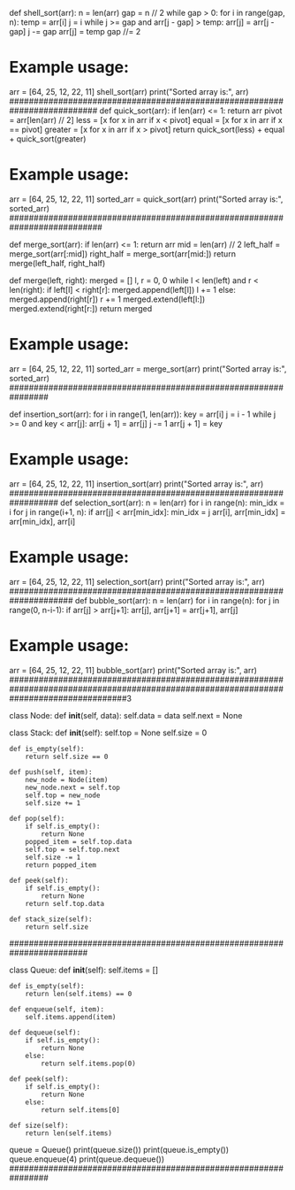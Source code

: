 def shell_sort(arr):
    n = len(arr)
    gap = n // 2
    while gap > 0:
        for i in range(gap, n):
            temp = arr[i]
            j = i
            while j >= gap and arr[j - gap] > temp:
                arr[j] = arr[j - gap]
                j -= gap
            arr[j] = temp
        gap //= 2

# Example usage:
arr = [64, 25, 12, 22, 11]
shell_sort(arr)
print("Sorted array is:", arr)
##########################################################################
def quick_sort(arr):
    if len(arr) <= 1:
        return arr
    pivot = arr[len(arr) // 2]
    less = [x for x in arr if x < pivot]
    equal = [x for x in arr if x == pivot]
    greater = [x for x in arr if x > pivot]
    return quick_sort(less) + equal + quick_sort(greater)

# Example usage:
arr = [64, 25, 12, 22, 11]
sorted_arr = quick_sort(arr)
print("Sorted array is:", sorted_arr)
###########################################################################

def merge_sort(arr):
    if len(arr) <= 1:
        return arr
    mid = len(arr) // 2
    left_half = merge_sort(arr[:mid])
    right_half = merge_sort(arr[mid:])
    return merge(left_half, right_half)

def merge(left, right):
    merged = []
    l, r = 0, 0
    while l < len(left) and r < len(right):
        if left[l] < right[r]:
            merged.append(left[l])
            l += 1
        else:
            merged.append(right[r])
            r += 1
    merged.extend(left[l:])
    merged.extend(right[r:])
    return merged

# Example usage:
arr = [64, 25, 12, 22, 11]
sorted_arr = merge_sort(arr)
print("Sorted array is:", sorted_arr)
################################################################

def insertion_sort(arr):
    for i in range(1, len(arr)):
        key = arr[i]
        j = i - 1
        while j >= 0 and key < arr[j]:
            arr[j + 1] = arr[j]
            j -= 1
        arr[j + 1] = key

# Example usage:
arr = [64, 25, 12, 22, 11]
insertion_sort(arr)
print("Sorted array is:", arr)
##################################################################
def selection_sort(arr):
    n = len(arr)
    for i in range(n):
        min_idx = i
        for j in range(i+1, n):
            if arr[j] < arr[min_idx]:
                min_idx = j
        arr[i], arr[min_idx] = arr[min_idx], arr[i]

# Example usage:
arr = [64, 25, 12, 22, 11]
selection_sort(arr)
print("Sorted array is:", arr)
#####################################################################
def bubble_sort(arr):
    n = len(arr)
    for i in range(n):
        for j in range(0, n-i-1):
            if arr[j] > arr[j+1]:
                arr[j], arr[j+1] = arr[j+1], arr[j]

# Example usage:
arr = [64, 25, 12, 22, 11]
bubble_sort(arr)
print("Sorted array is:", arr)
########################################################################################################################################3

class Node:
    def __init__(self, data):
        self.data = data
        self.next = None

class Stack:
    def __init__(self):
        self.top = None
        self.size = 0

    def is_empty(self):
        return self.size == 0

    def push(self, item):
        new_node = Node(item)
        new_node.next = self.top
        self.top = new_node
        self.size += 1

    def pop(self):
        if self.is_empty():
            return None
        popped_item = self.top.data
        self.top = self.top.next
        self.size -= 1
        return popped_item

    def peek(self):
        if self.is_empty():
            return None
        return self.top.data

    def stack_size(self):
        return self.size
########################################################################

class Queue:
    def __init__(self):
        self.items = []

    def is_empty(self):
        return len(self.items) == 0

    def enqueue(self, item):
        self.items.append(item)

    def dequeue(self):
        if self.is_empty():
            return None
        else:
            return self.items.pop(0)

    def peek(self):
        if self.is_empty():
            return None
        else:
            return self.items[0]

    def size(self):
        return len(self.items)

queue = Queue()
print(queue.size())
print(queue.is_empty())
queue.enqueue(4)
print(queue.dequeue())
################################################################


